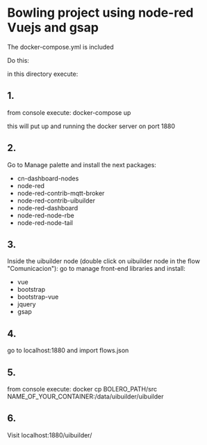 # Bowling project using node-red Vuejs and gsap

The docker-compose.yml is included

Do this:

in this directory execute:
## 1.

from console execute: docker-compose up

this will put up and running the docker server on port 1880

## 2.

Go to Manage palette and install the next packages:

- cn-dashboard-nodes
- node-red
- node-red-contrib-mqtt-broker
- node-red-contrib-uibuilder
- node-red-dashboard
- node-red-node-rbe
- node-red-node-tail

## 3.

Inside the uibuilder node (double click on uibuilder node in the flow "Comunicacion"):
go to manage front-end libraries and install:

- vue
- bootstrap
- bootstrap-vue
- jquery
- gsap

## 4.

go to localhost:1880 and import flows.json

## 5.

from console execute: docker cp BOLERO_PATH/src NAME_OF_YOUR_CONTAINER:/data/uibuilder/uibuilder

## 6.

Visit localhost:1880/uibuilder/



